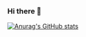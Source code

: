 ### Hi there 👋

[![Anurag's GitHub stats](https://github-readme-stats.vercel.app/api?username=Yasasr1&count_private=true)](https://github.com/anuraghazra/github-readme-stats)

